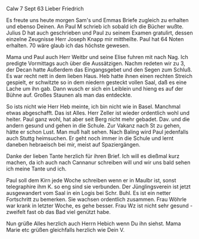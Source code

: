  Calw 7 Sept 63
Lieber Friedrich

Es freute uns heute morgen Sam's und Emmas Briefe zugleich zu erhalten und ebenso Deinen. An Paul M schrieb ich sobald ich die Bücher wußte. Julius D hat auch geschrieben und Paul zu seinem Examen gratulirt, dessen einzelne Zeugnisse Herr Joseph Knapp mir mittheilte. Paul hat 64 Noten erhalten. 70 wäre glaub ich das höchste gewesen.

Mama und Paul auch Herr Weitbr und seine Elise fuhren mit nach Nag. Ich predigte Vormittags auch über die Aussätzigen. Nachm redeten wir zu 3, der Decan hatte Außerdem das Eingangsgebet und den Segen zum Schluß. Es war recht nett in dem lieben Haus. Heb hatte ihnen einen rechten Streich gespielt, er schwitzte so in dem niedern gesteckt vollen Saal, daß es eine Lache um ihn gab. Dann wusch er sich ein Leiblein und hieng es auf der Bühne auf. Großes Staunen als man das entdeckte.

So ists nicht wie Herr Heb meinte, ich bin nicht wie in Basel. Manchmal etwas abgeschafft. Das ist Alles. Herr Zeller ist wieder ordentlich wohl und heiter. Paul ganz wohl, hat aber seit Berg nicht mehr gebadet. Dav. und die andern gesund und gehen in die Schule. Zur Vakanz nach St zu gehen, hätte er schon Lust. Man muß halt sehen. Nach Baling wird Paul jedenfalls auch Stuttg heimsuchen. Er geht noch immer in die Schule und lernt daneben hebraeisch bei mir, meist auf Spaziergängen.

Danke der lieben Tante herzlich für ihren Brief. Ich will es dießmal kurz machen, da ich auch nach Cannanur schreiben will und wir uns bald sehen ich meine Tante und ich.

Paul soll dem Kirn jede Woche schreiben wenn er in Maulbr ist, sonst telegraphire ihm K. so eng sind sie verbunden. Der Jünglingsverein ist jetzt ausgewandert vom Saal in ein Logis bei Schr. Buhl. Es ist ein netter Fortschritt zu bemerken. Sie wachsen ordentlich zusammen. Frau Wöhrle war krank in letzter Woche, es gehe besser. Frau Wz ist nicht sehr gesund - zweifelt fast ob das Bad viel genützt habe.

Nun grüße Alles herzlich auch Herrn Hebich wenn Du ihn siehst. Mama Marie etc grüßen gleichfalls herzlich wie
 Dein V.

